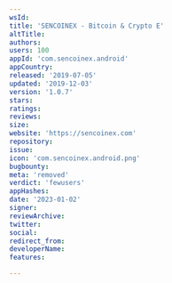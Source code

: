 ```yaml
---
wsId: 
title: 'SENCOINEX - Bitcoin & Crypto E'
altTitle: 
authors: 
users: 100
appId: 'com.sencoinex.android'
appCountry: 
released: '2019-07-05'
updated: '2019-12-03'
version: '1.0.7'
stars: 
ratings: 
reviews: 
size: 
website: 'https://sencoinex.com'
repository: 
issue: 
icon: 'com.sencoinex.android.png'
bugbounty: 
meta: 'removed'
verdict: 'fewusers'
appHashes: 
date: '2023-01-02'
signer: 
reviewArchive: 
twitter: 
social: 
redirect_from: 
developerName: 
features: 

---
```


